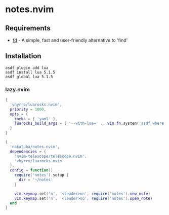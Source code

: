 # notes.nvim

## Requirements

- [fd](https://github.com/sharkdp/fd) - A simple, fast and user-friendly alternative to 'find'

## Installation

```shell
asdf plugin add lua
asdf install lua 5.1.5
asdf global lua 5.1.5
```

### lazy.nvim

```lua
{
  'vhyrro/luarocks.nvim',
  priority = 1000,
  opts = {
    rocks = { 'yaml' },
    luarocks_build_args = { '--with-lua=' .. vim.fn.system('asdf where lua') }
  }
}
```

```lua
{
  'nakatuba/notes.nvim',
  dependencies = {
    'nvim-telescope/telescope.nvim',
    'vhyrro/luarocks.nvim'
  },
  config = function()
    require('notes').setup {
      dir = '~/notes'
    }

    vim.keymap.set('n', '<leader>nn', require('notes').new_note)
    vim.keymap.set('n', '<leader>no', require('notes').open_note)
  end
}
```

